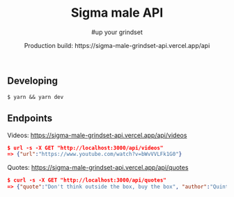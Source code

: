 <div align="center">
  <h1>Sigma male API</h1>
  <p>#up your grindset</p>
  <p>Production build: https://sigma-male-grindset-api.vercel.app/api</p>
  <br />
</div>

## Developing

```
$ yarn && yarn dev
```

## Endpoints

Videos: https://sigma-male-grindset-api.vercel.app/api/videos

```json
$ url -s -X GET "http://localhost:3000/api/videos"
=> {"url":"https://www.youtube.com/watch?v=bWvVVLFk1G0"}
```

Quotes: https://sigma-male-grindset-api.vercel.app/api/quotes

```json
$ curl -s -X GET "http://localhost:3000/api/quotes"
=> {"quote":"Don't think outside the box, buy the box", "author":"Quintillionare Sigma Male"}
```
